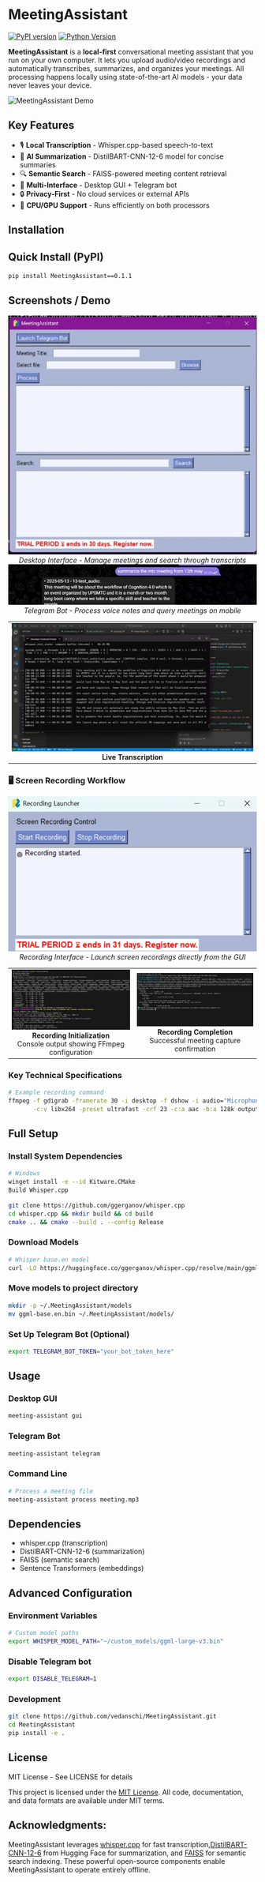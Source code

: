 # MeetingAssistant

[![PyPI version](https://img.shields.io/pypi/v/MeetingAssistant.svg)](https://pypi.org/project/MeetingAssistant/)
[![Python Version](https://img.shields.io/pypi/pyversions/MeetingAssistant)](https://pypi.org/project/MeetingAssistant/)

**MeetingAssistant** is a **local-first** conversational meeting assistant that you run on your own computer. It lets you upload audio/video recordings and automatically transcribes, summarizes, and organizes your meetings. All processing happens locally using state-of-the-art AI models - your data never leaves your device.

![MeetingAssistant Demo](images/demo.gif)

## Key Features

- 🎙️ **Local Transcription** - Whisper.cpp-based speech-to-text
- 📝 **AI Summarization** - DistilBART-CNN-12-6 model for concise summaries
- 🔍 **Semantic Search** - FAISS-powered meeting content retrieval
- 🤖 **Multi-Interface** - Desktop GUI + Telegram bot
- 🔒 **Privacy-First** - No cloud services or external APIs
- 🚀 **CPU/GPU Support** - Runs efficiently on both processors

## Installation

## Quick Install (PyPI)
```bash
pip install MeetingAssistant==0.1.1
```

## Screenshots / Demo

<div align="center">
  <img src="https://github.com/vedanschi/MeetingAssistant/blob/master/img/launchbot.jpeg">
  <br>
  <em>Desktop Interface - Manage meetings and search through transcripts</em>
</div>


<div align="center">
  <img src="https://github.com/vedanschi/MeetingAssistant/blob/master/img/telegrambot.jpeg">
  <br>
  <em>Telegram Bot - Process voice notes and query meetings on mobile</em>
</div>


  
<div align="center">
  <table>
    <tr>
      <td align="center">
        <img src="https://github.com/vedanschi/MeetingAssistant/blob/master/img/transcription.jpeg">
        <br>
        <strong>Live Transcription</strong>
      </td>
    </tr>
  </table>
</div> 



### 🖥️ Screen Recording Workflow

<div align="center">
  <img src="img/recordinggui.jpeg">
  <br>
  <em>Recording Interface - Launch screen recordings directly from the GUI</em>
</div>

<div align="center">
  <table>
    <tr>
      <td align="center">
        <img src="img/recordingstart.jpeg">
        <br>
        <strong>Recording Initialization</strong>
        <br>
        Console output showing FFmpeg configuration
      </td>
      <td align="center">
        <img src="img/recordingend.jpeg">
        <br>
        <strong>Recording Completion</strong>
        <br>
        Successful meeting capture confirmation
      </td>
    </tr>
  </table>
</div>

### Key Technical Specifications
```bash
# Example recording command
ffmpeg -f gdigrab -framerate 30 -i desktop -f dshow -i audio="Microphone Array" \
       -c:v libx264 -preset ultrafast -crf 23 -c:a aac -b:a 128k output.mp4
```

## Full Setup
### Install System Dependencies

```bash
# Windows
winget install -e --id Kitware.CMake
Build Whisper.cpp
```

```bash
git clone https://github.com/ggerganov/whisper.cpp
cd whisper.cpp && mkdir build && cd build
cmake .. && cmake --build . --config Release
```

### Download Models

```bash
# Whisper base.en model
curl -LO https://huggingface.co/ggerganov/whisper.cpp/resolve/main/ggml-base.en.bin
```

### Move models to project directory
```bash
mkdir -p ~/.MeetingAssistant/models
mv ggml-base.en.bin ~/.MeetingAssistant/models/
```

### Set Up Telegram Bot (Optional)

```bash
export TELEGRAM_BOT_TOKEN="your_bot_token_here"
```

## Usage
### Desktop GUI
```bash
meeting-assistant gui
```

### Telegram Bot
```bash
meeting-assistant telegram
```


### Command Line
```bash
# Process a meeting file
meeting-assistant process meeting.mp3
```

## Dependencies
- whisper.cpp (transcription)
- DistilBART-CNN-12-6 (summarization)
- FAISS (semantic search)
- Sentence Transformers (embeddings)

## Advanced Configuration

### Environment Variables
```bash
# Custom model paths
export WHISPER_MODEL_PATH="~/custom_models/ggml-large-v3.bin"
```

### Disable Telegram bot
```bash
export DISABLE_TELEGRAM=1
```

### Development
```bash
git clone https://github.com/vedanschi/MeetingAssistant.git
cd MeetingAssistant
pip install -e .
```

## License
MIT License - See LICENSE for details

This project is licensed under the [MIT License](LICENSE). All code, documentation, and data formats are available under MIT terms.

## Acknowledgments:
MeetingAssistant leverages [whisper.cpp](https://github.com/ggerganov/whisper.cpp) for fast transcription,[DistilBART-CNN-12-6](https://huggingface.co/sshleifer/distilbart-cnn-12-6) from Hugging Face for summarization, and [FAISS](https://github.com/facebookresearch/faiss) for semantic search indexing. These powerful open-source components enable MeetingAssistant to operate entirely offline.
